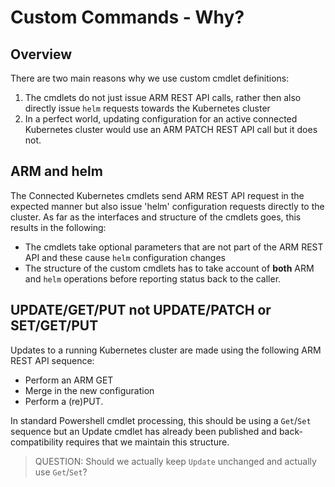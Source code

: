 # Custom Commands - Why?
## Overview
There are two main reasons why we use custom cmdlet definitions:

1. The cmdlets do not just issue ARM REST API calls, rather then also directly issue `helm` requests towards the Kubernetes cluster
2. In a perfect world, updating configuration for an active connected Kubernetes cluster would use an ARM PATCH REST API call but it does not.

## ARM and helm
The Connected Kubernetes cmdlets send ARM REST API request in the expected manner but also issue 'helm' configuration requests directly to the cluster.  As far as the interfaces and structure of the cmdlets goes, this results in the following:

- The cmdlets take optional parameters that are not part of the ARM REST API and these cause `helm` configuration changes
- The structure of the custom cmdlets has to take account of **both** ARM and `helm` operations before reporting status back to the caller.

## UPDATE/GET/PUT not UPDATE/PATCH or SET/GET/PUT
Updates to a running Kubernetes cluster are made using the following ARM REST API sequence:

- Perform an ARM GET
- Merge in the new configuration
- Perform a (re)PUT.

In standard Powershell cmdlet processing, this should be using a `Get`/`Set` sequence but an Update cmdlet has already been published and back-compatibility requires that we maintain this structure.

> QUESTION: Should we actually keep `Update` unchanged and actually use `Get`/`Set`?